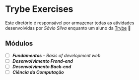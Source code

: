 # Trybe Exercises
Este diretório é responsável por armazenar todas as atividades desenvolvidas por _Sávio Silva_ enquanto um aluno da [Trybe](https://betrybe.com/) :rocket:

## Módulos

- [ ] _**Fundamentos** - Basis of development web_
- [ ] _**Desenvolvimento Frond-end**_
- [ ] _**Desenvolvimento Back-end**_
- [ ] _**Ciência da Computação**_